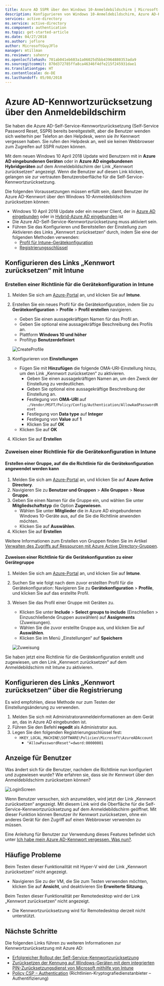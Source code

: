 ```yaml
---
title: Azure AD SSPR über den Windows 10-Anmeldebildschirm | Microsoft-Dokumentation
description: Konfigurieren von Windows 10-Anmeldebildschirm, Azure AD-Kennwortzurücksetzung und „PIN vergessen“
services: active-directory
ms.service: active-directory
ms.component: authentication
ms.topic: get-started-article
ms.date: 04/27/2018
ms.author: joflore
author: MicrosoftGuyJFlo
manager: mtillman
ms.reviewer: sahenry
ms.openlocfilehash: 701ab041eb603a1a06025d5bb43964880353ada9
ms.sourcegitcommit: 870d372785ffa8ca46346f4dfe215f245931dae1
ms.translationtype: HT
ms.contentlocale: de-DE
ms.lasthandoff: 05/08/2018
---
```

# <a name="azure-ad-password-reset-from-the-login-screen"></a>Azure AD-Kennwortzurücksetzung über den Anmeldebildschirm

Sie haben die Azure AD-Self-Service-Kennwortzurücksetzung (Self-Service Password Reset, SSPR) bereits bereitgestellt, aber die Benutzer wenden sich weiterhin per Telefon an den Helpdesk, wenn sie ihr Kennwort vergessen haben. Sie rufen den Helpdesk an, weil sie keinen Webbrowser zum Zugreifen auf SSPR nutzen können.

Mit dem neuen Windows 10 April 2018 Update wird Benutzern mit in **Azure AD eingebundenen Geräten** oder in **Azure AD eingebundenen Hybridgeräten** auf dem Anmeldebildschirm der Link „Kennwort zurücksetzen“ angezeigt. Wenn die Benutzer auf diesen Link klicken, gelangen sie zur vertrauten Benutzeroberfläche für die Self-Service-Kennwortzurücksetzung.

Die folgenden Voraussetzungen müssen erfüllt sein, damit Benutzer ihr Azure AD-Kennwort über den Windows 10-Anmeldebildschirm zurücksetzen können:

* Windows 10 April 2018 Update oder ein neuerer Client, der in [Azure AD eingebunden](../device-management-azure-portal.md) oder in [Hybrid-Azure AD eingebunden](../device-management-hybrid-azuread-joined-devices-setup.md) ist
* Die Azure AD-Self-Service-Kennwortzurücksetzung muss aktiviert sein.
* Führen Sie das Konfigurieren und Bereitstellen der Einstellung zum Aktivieren des Links „Kennwort zurücksetzen“ durch, indem Sie eine der folgenden Methoden verwenden:
   * [Profil für Intune-Gerätekonfiguration](tutorial-sspr-windows.md#configure-reset-password-link-using-intune)
   * [Registrierungsschlüssel](tutorial-sspr-windows.md#configure-reset-password-link-using-the-registry)

## <a name="configure-reset-password-link-using-intune"></a>Konfigurieren des Links „Kennwort zurücksetzen“ mit Intune

### <a name="create-a-device-configuration-policy-in-intune"></a>Erstellen einer Richtlinie für die Gerätekonfiguration in Intune

1. Melden Sie sich am [Azure-Portal](https://portal.azure.com) an, und klicken Sie auf **Intune**.
2. Erstellen Sie ein neues Profil für die Gerätekonfiguration, indem Sie zu **Gerätekonfiguration** > **Profile** > **Profil erstellen** navigieren.
   * Geben Sie einen aussagekräftigen Namen für das Profil an.
   * Geben Sie optional eine aussagekräftige Beschreibung des Profils an.
   * Plattform **Windows 10 und höher**
   * Profiltyp **Benutzerdefiniert**

   ![CreateProfile][CreateProfile]

3. Konfigurieren von **Einstellungen**
   * Fügen Sie mit **Hinzufügen** die folgende OMA-URI-Einstellung hinzu, um den Link „Kennwort zurücksetzen“ zu aktivieren.
      * Geben Sie einen aussagekräftigen Namen an, um den Zweck der Einstellung zu verdeutlichen.
      * Geben Sie optional eine aussagekräftige Beschreibung der Einstellung an.
      * Festlegung von **OMA-URI** auf `./Vendor/MSFT/Policy/Config/Authentication/AllowAadPasswordReset`
      * Festlegung von **Data type** auf **Integer**
      * Festlegung von **Value** auf **1**
      * Klicken Sie auf **OK**
   * Klicken Sie auf **OK**
4. Klicken Sie auf **Erstellen**

### <a name="assign-a-device-configuration-policy-in-intune"></a>Zuweisen einer Richtlinie für die Gerätekonfiguration in Intune

#### <a name="create-a-group-to-apply-device-configuration-policy-to"></a>Erstellen einer Gruppe, auf die die Richtlinie für die Gerätekonfiguration angewendet werden kann

1. Melden Sie sich am [Azure-Portal](https://portal.azure.com) an, und klicken Sie auf **Azure Active Directory**.
2. Navigieren Sie zu **Benutzer und Gruppen** > **Alle Gruppen** > **Neue Gruppe**.
3. Geben Sie einen Namen für die Gruppe ein, und wählen Sie unter **Mitgliedschaftstyp** die Option **Zugewiesen**.
   * Wählen Sie unter **Mitglieder** die in Azure AD eingebundenen Windows 10-Geräte aus, auf die Sie die Richtlinie anwenden möchten.
   * Klicken Sie auf **Auswählen**.
4. Klicken Sie auf **Erstellen**

Weitere Informationen zum Erstellen von Gruppen finden Sie im Artikel [Verwalten des Zugriffs auf Ressourcen mit Azure Active Directory-Gruppen](../active-directory-manage-groups.md).

#### <a name="assign-device-configuration-policy-to-device-group"></a>Zuweisen einer Richtlinie für die Gerätekonfiguration zu einer Gerätegruppe

1. Melden Sie sich am [Azure-Portal](https://portal.azure.com) an, und klicken Sie auf **Intune**.
2. Suchen Sie wie folgt nach dem zuvor erstellten Profil für die Gerätekonfiguration: Navigieren Sie zu **Gerätekonfiguration** > **Profile**, und klicken Sie auf das erstellte Profil.
3. Weisen Sie das Profil einer Gruppe mit Geräten zu. 
   * Klicken Sie unter **Include** > **Select groups to include** (Einschließen > Einzuschließende Gruppen auswählen) auf **Assignments** (Zuweisungen).
   * Wählen Sie die zuvor erstellte Gruppe aus, und klicken Sie auf **Auswählen**.
   * Klicken Sie im Menü „Einstellungen“ auf **Speichern**

   ![Zuweisung][Assignment]

Sie haben jetzt eine Richtlinie für die Gerätekonfiguration erstellt und zugewiesen, um den Link „Kennwort zurücksetzen“ auf dem Anmeldebildschirm mit Intune zu aktivieren.

## <a name="configure-reset-password-link-using-the-registry"></a>Konfigurieren des Links „Kennwort zurücksetzen“ über die Registrierung

Es wird empfohlen, diese Methode nur zum Testen der Einstellungsänderung zu verwenden.

1. Melden Sie sich mit Administratoranmeldeinformationen an dem Gerät an, das in Azure AD eingebunden ist.
2. Führen Sie den Befehl **regedit** als Administrator aus.
3. Legen Sie den folgenden Registrierungsschlüssel fest:
   * `HKEY_LOCAL_MACHINE\SOFTWARE\Policies\Microsoft\AzureADAccount`
      * `"AllowPasswordReset"=dword:00000001`

## <a name="what-do-users-see"></a>Anzeige für Benutzer

Was ändert sich für die Benutzer, nachdem die Richtlinie nun konfiguriert und zugewiesen wurde? Wie erfahren sie, dass sie ihr Kennwort über den Anmeldebildschirm zurücksetzen können?

![LoginScreen][LoginScreen]

Wenn Benutzer versuchen, sich anzumelden, wird jetzt der Link „Kennwort zurücksetzen“ angezeigt. Mit diesem Link wird die Oberfläche für die Self-Service-Kennwortzurücksetzung auf dem Anmeldebildschirm geöffnet. Mit dieser Funktion können Benutzer ihr Kennwort zurücksetzen, ohne ein anderes Gerät für den Zugriff auf einen Webbrowser verwenden zu müssen.

Eine Anleitung für Benutzer zur Verwendung dieses Features befindet sich unter [Ich habe mein Azure AD-Kennwort vergessen. Was nun?](../active-directory-passwords-update-your-own-password.md#reset-password-at-sign-in).

## <a name="common-issues"></a>Häufige Probleme

Beim Testen dieser Funktionalität mit Hyper-V wird der Link „Kennwort zurücksetzen“ nicht angezeigt.

* Navigieren Sie zu der VM, die Sie zum Testen verwenden möchten, klicken Sie auf **Ansicht**, und deaktivieren Sie **Erweiterte Sitzung**.

Beim Testen dieser Funktionalität per Remotedesktop wird der Link „Kennwort zurücksetzen“ nicht angezeigt.

* Die Kennwortzurücksetzung wird für Remotedesktop derzeit nicht unterstützt.

## <a name="next-steps"></a>Nächste Schritte

Die folgenden Links führen zu weiteren Informationen zur Kennwortzurücksetzung mit Azure AD:

* [Erfolgreicher Rollout der Self-Service-Kennwortzurücksetzung](howto-sspr-deployment.md)
* [Zurücksetzen der Kennung auf Windows-Geräten mit dem integrierten PIN-Zurücksetzungsdienst von Microsoft mithilfe von Intune](https://docs.microsoft.com/intune/device-windows-pin-reset)
* [Policy CSP – Authentication](https://docs.microsoft.com/windows/client-management/mdm/policy-csp-authentication) (Richtlinien-Kryptografiedienstanbieter – Authentifizierung)

[CreateProfile]: ./media/tutorial-sspr-windows/create-profile.png "Erstellen eines Intune-Gerätekonfigurationsprofils zum Aktivieren des Links „Kennwort zurücksetzen“ auf dem Windows 10-Anmeldebildschirm"
[Assignment]: ./media/tutorial-sspr-windows/profile-assignment.png "Zuweisen der Intune-Gerätekonfigurationsrichtlinie zu einer Gruppe mit Windows 10-Geräten"
[LoginScreen]: ./media/tutorial-sspr-windows/logon-reset-password.png "Link „Kennwort zurücksetzen“ auf dem Windows 10-Anmeldebildschirm"

